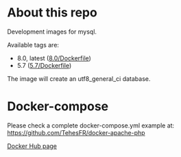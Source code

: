 # About this repo

Development images for mysql.

Available tags are:
- 8.0, latest ([8.0/Dockerfile](https://github.com/TehesFR/docker-mysql/tree/master/8.0/Dockerfile))
- 5.7 ([5.7/Dockerfile](https://github.com/TehesFR/docker-mysql/tree/master/5.7/Dockerfile))

The image will create an utf8_general_ci database.

# Docker-compose

Please check a complete docker-compose.yml example at: https://github.com/TehesFR/docker-apache-php

[Docker Hub page](https://hub.docker.com/r/tehes/docker-mysql/)
